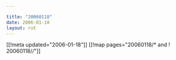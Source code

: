 ```yaml
---

title: "20060118"
date: 2006-01-18
layout: rut
---
```


[[!meta updated="2006-01-18"]]
[[!map pages="20060118/* and ! 20060118/*/*"]]
